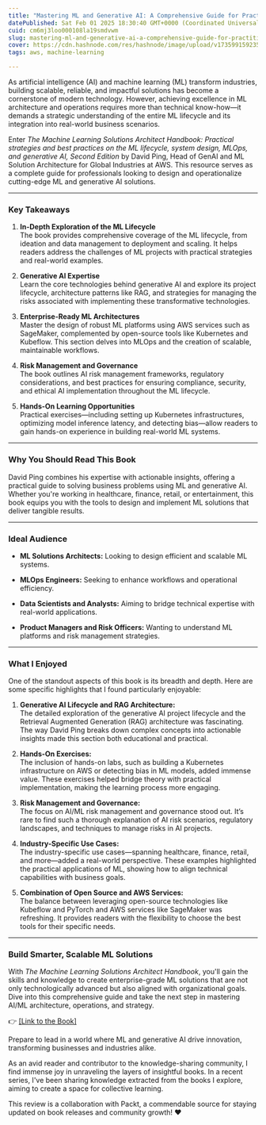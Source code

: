```yaml
---
title: "Mastering ML and Generative AI: A Comprehensive Guide for Practitioners"
datePublished: Sat Feb 01 2025 18:30:40 GMT+0000 (Coordinated Universal Time)
cuid: cm6mj3loo000108la19smdvwm
slug: mastering-ml-and-generative-ai-a-comprehensive-guide-for-practitioners
cover: https://cdn.hashnode.com/res/hashnode/image/upload/v1735991592356/d4bb4b13-242a-49c0-8391-96277eb90f34.png
tags: aws, machine-learning

---
```


As artificial intelligence (AI) and machine learning (ML) transform industries, building scalable, reliable, and impactful solutions has become a cornerstone of modern technology. However, achieving excellence in ML architecture and operations requires more than technical know-how—it demands a strategic understanding of the entire ML lifecycle and its integration into real-world business scenarios.

Enter *The Machine Learning Solutions Architect Handbook: Practical strategies and best practices on the ML lifecycle, system design, MLOps, and generative AI, Second Edition* by David Ping, Head of GenAI and ML Solution Architecture for Global Industries at AWS. This resource serves as a complete guide for professionals looking to design and operationalize cutting-edge ML and generative AI solutions.

---

### **Key Takeaways**

1. **In-Depth Exploration of the ML Lifecycle**  
    The book provides comprehensive coverage of the ML lifecycle, from ideation and data management to deployment and scaling. It helps readers address the challenges of ML projects with practical strategies and real-world examples.
    
2. **Generative AI Expertise**  
    Learn the core technologies behind generative AI and explore its project lifecycle, architecture patterns like RAG, and strategies for managing the risks associated with implementing these transformative technologies.
    
3. **Enterprise-Ready ML Architectures**  
    Master the design of robust ML platforms using AWS services such as SageMaker, complemented by open-source tools like Kubernetes and Kubeflow. This section delves into MLOps and the creation of scalable, maintainable workflows.
    
4. **Risk Management and Governance**  
    The book outlines AI risk management frameworks, regulatory considerations, and best practices for ensuring compliance, security, and ethical AI implementation throughout the ML lifecycle.
    
5. **Hands-On Learning Opportunities**  
    Practical exercises—including setting up Kubernetes infrastructures, optimizing model inference latency, and detecting bias—allow readers to gain hands-on experience in building real-world ML systems.
    

---

### **Why You Should Read This Book**

David Ping combines his expertise with actionable insights, offering a practical guide to solving business problems using ML and generative AI. Whether you're working in healthcare, finance, retail, or entertainment, this book equips you with the tools to design and implement ML solutions that deliver tangible results.

---

### **Ideal Audience**

* **ML Solutions Architects:** Looking to design efficient and scalable ML systems.
    
* **MLOps Engineers:** Seeking to enhance workflows and operational efficiency.
    
* **Data Scientists and Analysts:** Aiming to bridge technical expertise with real-world applications.
    
* **Product Managers and Risk Officers:** Wanting to understand ML platforms and risk management strategies.
    

---

### **What I Enjoyed**

One of the standout aspects of this book is its breadth and depth. Here are some specific highlights that I found particularly enjoyable:

1. **Generative AI Lifecycle and RAG Architecture:**  
    The detailed exploration of the generative AI project lifecycle and the Retrieval Augmented Generation (RAG) architecture was fascinating. The way David Ping breaks down complex concepts into actionable insights made this section both educational and practical.
    
2. **Hands-On Exercises:**  
    The inclusion of hands-on labs, such as building a Kubernetes infrastructure on AWS or detecting bias in ML models, added immense value. These exercises helped bridge theory with practical implementation, making the learning process more engaging.
    
3. **Risk Management and Governance:**  
    The focus on AI/ML risk management and governance stood out. It’s rare to find such a thorough explanation of AI risk scenarios, regulatory landscapes, and techniques to manage risks in AI projects.
    
4. **Industry-Specific Use Cases:**  
    The industry-specific use cases—spanning healthcare, finance, retail, and more—added a real-world perspective. These examples highlighted the practical applications of ML, showing how to align technical capabilities with business goals.
    
5. **Combination of Open Source and AWS Services:**  
    The balance between leveraging open-source technologies like Kubeflow and PyTorch and AWS services like SageMaker was refreshing. It provides readers with the flexibility to choose the best tools for their specific needs.
    

---

### **Build Smarter, Scalable ML Solutions**

With *The Machine Learning Solutions Architect Handbook*, you'll gain the skills and knowledge to create enterprise-grade ML solutions that are not only technologically advanced but also aligned with organizational goals. Dive into this comprehensive guide and take the next step in mastering AI/ML architecture, operations, and strategy.

👉 [\[Link to the Book\]](https://www.packtpub.com/en-us/product/the-machine-learning-solutions-architect-handbook-9781805124825#tocBlock)

Prepare to lead in a world where ML and generative AI drive innovation, transforming businesses and industries alike.

As an avid reader and contributor to the knowledge-sharing community, I find immense joy in unraveling the layers of insightful books. In a recent series, I've been sharing knowledge extracted from the books I explore, aiming to create a space for collective learning.

This review is a collaboration with Packt, a commendable source for staying updated on book releases and community growth! ❤️